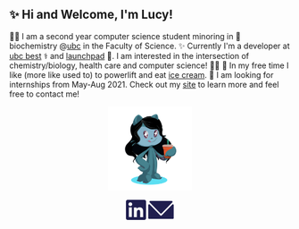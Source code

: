 ## ✨ Hi and Welcome, I'm Lucy!
👩‍💻 I am a second year computer science student minoring in 🧬 biochemistry @[ubc](https://ubc.ca) in the Faculty of Science. ✨ Currently I'm a developer at [ubc best](https://github.com/UBC-BEST) ⚕️ and [launchpad](https://github.com/orgs/ubclaunchpad/teams/analytics) 🚀. I am interested in the intersection of chemistry/biology, health care and computer science! 🏋️‍♀️ 🍦 In my free time I like (more like used to) to powerlift and eat [ice cream](https://www.madebymarcus.ca/). 💼 I am looking for internships from May-Aug 2021. Check out my [site](https://haolucy.tech/) to learn more and feel free to contact me!

<p align="center">
	<img src="octocat-1607469329228.png" height="150px">
</p>

<p align="center">
	<a href="https://linkedin.com/in/lucy-hao"><img src="LinkedInDark.svg"></a>
	<a href="mailto:hao.lucyy@gmail.com"><img src="EmailDark.svg"></a>
</p>

<!-- - developer @ [Launchpad](https://ubclaunchpad.com/) 🚀 -->
<!-- - outreach team @[Starhacks](https://www.starhacks.tech/) 🌟 -->



